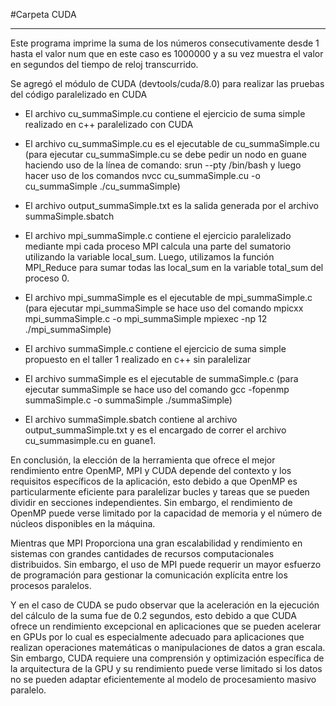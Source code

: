 
#Carpeta CUDA

***

Este programa imprime la suma de los números consecutivamente desde 1 hasta el valor num que en este caso es 1000000 y a su vez muestra
el valor en segundos del tiempo de reloj transcurrido.

Se agregó el módulo de CUDA (devtools/cuda/8.0) para realizar las pruebas del código paralelizado en CUDA 

* El archivo cu_summaSimple.cu contiene el ejercicio de suma simple realizado en c++ paralelizado con CUDA
  
* El archivo cu_summaSimple.cu es el ejecutable de cu_summaSimple.cu (para ejecutar cu_summaSimple.cu se debe pedir un nodo en guane haciendo
  uso de la línea de comando: srun --pty /bin/bash
  y luego hacer uso de los comandos
  nvcc cu_summaSimple.cu -o cu_summaSimple
  ./cu_summaSimple)
      
* El archivo output_summaSimple.txt es la salida generada por el archivo summaSimple.sbatch

* El archivo mpi_summaSimple.c contiene el ejercicio paralelizado mediante mpi cada proceso MPI calcula una parte del sumatorio utilizando 
  la variable local_sum. Luego, utilizamos la función MPI_Reduce para sumar todas las local_sum en la variable total_sum del proceso 0.
  
* El archivo mpi_summaSimple es el ejecutable de mpi_summaSimple.c (para ejecutar mpi_summaSimple se hace uso del comando
  mpicxx mpi_summaSimple.c -o mpi_summaSimple
  mpiexec -np 12 ./mpi_summaSimple)  
       
* El archivo summaSimple.c contiene el ejercicio de suma simple propuesto en el taller 1 realizado en c++ sin paralelizar

* El archivo summaSimple es el ejecutable de summaSimple.c (para ejecutar summaSimple se hace uso del comando
  gcc -fopenmp summaSimple.c -o summaSimple 
  ./summaSimple)
  
* El archivo summaSimple.sbatch contiene al archivo output_summaSimple.txt y es el encargado de correr el archivo cu_summasimple.cu en guane1.

En conclusión, la elección de la herramienta que ofrece el mejor rendimiento entre OpenMP, MPI y CUDA depende del contexto y los requisitos específicos de la aplicación, esto debido
a que OpenMP es particularmente eficiente para paralelizar bucles y tareas que se pueden dividir en secciones independientes. Sin embargo, el rendimiento de OpenMP puede verse 
limitado por la capacidad de memoria y el número de núcleos disponibles en la máquina.

Mientras que MPI Proporciona una gran escalabilidad y rendimiento en sistemas con grandes cantidades de recursos computacionales distribuidos. Sin embargo, el uso de MPI 
puede requerir un mayor esfuerzo de programación para gestionar la comunicación explícita entre los procesos paralelos.

Y en el caso de CUDA se pudo observar que la aceleración en la ejecución del cálculo de la suma fue de 0.2 segundos, esto debido a que CUDA ofrece un rendimiento excepcional en aplicaciones 
que se pueden acelerar en GPUs por lo cual es especialmente adecuado para aplicaciones que realizan operaciones matemáticas o manipulaciones de datos a gran escala. Sin embargo, CUDA requiere 
una comprensión y optimización específica de la arquitectura de la GPU y su rendimiento puede verse limitado si los datos no se pueden adaptar eficientemente
al modelo de procesamiento masivo paralelo.
